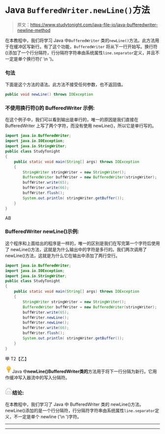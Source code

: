# Java `BufferedWriter.newLine()`方法

> 原文：<https://www.studytonight.com/java-file-io/java-bufferedwriter-newline-method>

在本教程中，我们将学习 Java 中`BufferedWriter` 类的`newLine()`方法。此方法用于在缓冲区写新行。有了这个功能，`BufferedWriter` 将从下一行开始写。换行符()添加了一个行分隔符，行分隔符字符串由系统属性`line.separator`定义，并且不一定是单个换行符(' \n ')。

### 句法

下面是这个方法的语法。此方法不接受任何参数，也不返回值。

```java
public void newLine() throws IOException
```

### 不使用换行符()的 BufferedWriter 示例:

在这个例子中，我们可以看到输出是单行的，唯一的原因是我们直接在 BufferedWriter 上写了两个字符，而没有使用 newLine()，所以它是单行写的。

```java
import java.io.BufferedWriter;
import java.io.IOException;
import java.io.StringWriter;
public class StudyTonight 
{
	public static void main(String[] args) throws IOException 
	{ 
		StringWriter stringWriter = new StringWriter(); 
		BufferedWriter buffWriter = new BufferedWriter(stringWriter);
		buffWriter.write(65); 
		buffWriter.write(66); 
		buffWriter.flush(); 
		System.out.println( stringWriter.getBuffer()); 
	} 
}
```

AB

### BufferedWriter newLine()示例:

这个程序和上面给出的程序是一样的，唯一的区别是我们在写完第一个字符后使用了 newLine()方法，这就是为什么输出中的字符是多行的。我们两次调用了 newLine()方法，这就是为什么它在输出中添加了两行空行。

```java
import java.io.BufferedWriter;
import java.io.IOException;
import java.io.StringWriter;
public class StudyTonight 
{
	public static void main(String[] args) throws IOException 
	{ 
		StringWriter stringWriter = new StringWriter(); 
		BufferedWriter buffWriter = new BufferedWriter(stringWriter);
		buffWriter.write(65); 
		buffWriter.newLine();
		buffWriter.newLine();
		buffWriter.write(66); 
		buffWriter.flush(); 
		System.out.println( stringWriter.getBuffer()); 
	} 
}
```

甲
T2【乙】

![enlightened](img/bcefbc0bebd753ed2a05f55c0b74d9f0.png "enlightened")Java 中**newLine()**BufferedWriter**类的**方法用于将下一行分隔为新行。它用作缓冲写入器流中的写入分隔符。

### ![mail](img/6ad6846af98aad278a954670e0e6f06b.png "mail")结论:

在本教程中，我们学习了 Java 中 BufferedWriter 类的 newLine()方法。newLine()添加的是一个行分隔符，行分隔符字符串由系统属性`line.separator`定义，不一定是单个 newline ('\n ')字符。

* * *

* * *